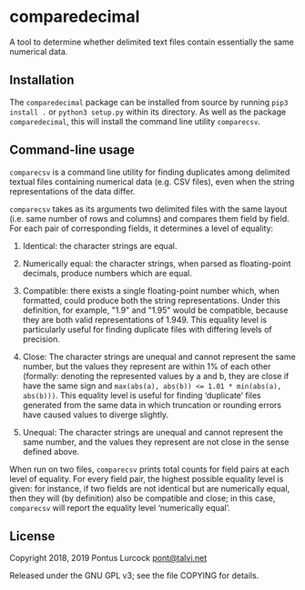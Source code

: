 # comparedecimal

A tool to determine whether delimited text files contain essentially the
same numerical data.

## Installation

The `comparedecimal` package can be installed from source by running `pip3
install .` or `python3 setup.py` within its directory. As well as the
package `comparedecimal`, this will install the command line utility
`comparecsv`.

## Command-line usage

`comparecsv` is a command line utility for finding duplicates among
delimited textual files containing numerical data (e.g. CSV files), even
when the string representations of the data differ.

`comparecsv` takes as its arguments two delimited files with the same
layout (i.e. same number of rows and columns) and compares them field by
field. For each pair of corresponding fields, it determines a level of
equality:

1. Identical: the character strings are equal.

2. Numerically equal: the character strings, when parsed as floating-point
   decimals, produce numbers which are equal.

3. Compatible: there exists a single floating-point number which, when
   formatted, could produce both the string representations. Under this
   definition, for example, "1.9" and "1.95" would be compatible, because
   they are both valid representations of 1.949. This equality level is
   particularly useful for finding duplicate files with differing levels
   of precision.

4. Close: The character strings are unequal and cannot represent the same
   number, but the values they represent are within 1% of each other
   (formally: denoting the represented values by a and b, they are close
   if have the same sign and `max(abs(a), abs(b)) <= 1.01 * min(abs(a),
   abs(b)))`. This equality level is useful for finding ‘duplicate’ files
   generated from the same data in which truncation or rounding errors
   have caused values to diverge slightly.

5. Unequal: The character strings are unequal and cannot represent
   the same number, and the values they represent are not close in the sense
   defined above.

When run on two files, `comparecsv` prints total counts for field pairs
at each level of equality. For every field pair, the highest possible
equality level is given: for instance, if two fields are not identical but
are numerically equal, then they will (by definition) also be compatible
and close; in this case, `comparecsv` will report the equality level
‘numerically equal’.

## License

Copyright 2018, 2019 Pontus Lurcock
pont@talvi.net

Released under the GNU GPL v3; see the file COPYING for details.
